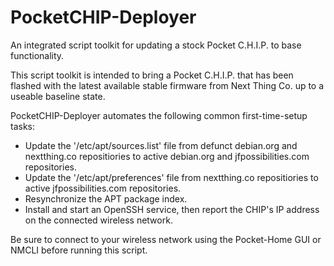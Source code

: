# PocketCHIP-Deployer
An integrated script toolkit for updating a stock Pocket C.H.I.P. to base functionality.

This script toolkit is intended to bring a Pocket C.H.I.P. that has been flashed with the latest available stable firmware from Next Thing Co. up to a useable baseline state.

PocketCHIP-Deployer automates the following common first-time-setup tasks:

- Update the '/etc/apt/sources.list' file from defunct debian.org and nextthing.co repositiories to active debian.org and jfpossibilities.com repositories.
- Update the '/etc/apt/preferences' file from nextthing.co repositiories to active jfpossibilities.com repositories.
- Resynchronize the APT package index.
- Install and start an OpenSSH service, then report the CHIP's IP address on the connected wireless network.

Be sure to connect to your wireless network using the Pocket-Home GUI or NMCLI before running this script.
